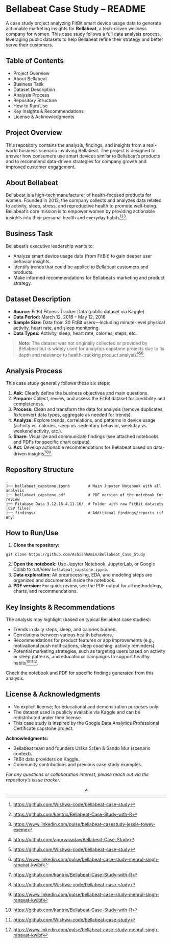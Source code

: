 

# Bellabeat Case Study – README

A case study project analyzing FitBit smart device usage data to generate actionable marketing insights for **Bellabeat**, a tech-driven wellness company for women. This case study follows a full data analysis process, leveraging public datasets to help Bellabeat refine their strategy and better serve their customers.

## Table of Contents

- Project Overview
- About Bellabeat
- Business Task
- Dataset Description
- Analysis Process
- Repository Structure
- How to Run/Use
- Key Insights \& Recommendations
- License \& Acknowledgments


## Project Overview

This repository contains the analysis, findings, and insights from a real-world business scenario involving Bellabeat. The project is designed to answer how consumers use smart devices similar to Bellabeat’s products and to recommend data-driven strategies for company growth and improved customer engagement.

## About Bellabeat

Bellabeat is a high-tech manufacturer of health-focused products for women. Founded in 2013, the company collects and analyzes data related to activity, sleep, stress, and reproductive health to promote well-being. Bellabeat’s core mission is to empower women by providing actionable insights into their personal health and everyday habits[^1][^2][^3].

## Business Task

Bellabeat’s executive leadership wants to:

- Analyze smart device usage data (from FitBit) to gain deeper user behavior insights.
- Identify trends that could be applied to Bellabeat customers and products.
- Make informed recommendations for Bellabeat’s marketing and product strategy.


## Dataset Description

- **Source:** FitBit Fitness Tracker Data (public dataset via Kaggle)
- **Data Period:** March 12, 2016 – May 12, 2016
- **Sample Size:** Data from 30 FitBit users—including minute-level physical activity, heart rate, and sleep monitoring.
- **Data Types:** Activity, sleep, heart rate, calories, steps, etc.

> **Note:** The dataset was not originally collected or provided by Bellabeat but is widely used for analytics capstone projects due to its depth and relevance to health-tracking product analysis[^4][^1][^5].

## Analysis Process

This case study generally follows these six steps:

1. **Ask:** Clearly define the business objectives and main questions.
2. **Prepare:** Collect, review, and assess the FitBit dataset for credibility and completeness.
3. **Process:** Clean and transform the data for analysis (remove duplicates, fix/convert data types, aggregate as needed for trends).
4. **Analyze:** Explore trends, correlations, and patterns in device usage (activity vs. calories, sleep vs. sedentary behavior, weekday vs. weekend activity, etc.).
5. **Share:** Visualize and communicate findings (see attached notebooks and PDFs for specific chart outputs).
6. **Act:** Develop actionable recommendations for Bellabeat based on data-driven insights[^2][^1][^5].

## Repository Structure

```
.
├── bellabeat_capstone.ipynb        # Main Jupyter Notebook with all analysis
├── bellabeat_capstone.pdf          # PDF version of the notebook for review
├── Fitabase Data 3.12.16-4.11.16/  # Folder with raw FitBit datasets (CSV files)
├── findings/                       # Additional findings/reports (if any)
```


## How to Run/Use

1. **Clone the repository:**

```shell
git clone https://github.com/AshishhAmin/Bellabeat_Case_Study
```

2. **Open the notebook:**
Use Jupyter Notebook, JupyterLab, or Google Colab to run/view `bellabeat_capstone.ipynb`.
3. **Data exploration:**
All preprocessing, EDA, and modeling steps are organized and documented inside the notebook.
4. **PDF version:**
For quick review, see the PDF output for all methodology, charts, and recommendations.

## Key Insights \& Recommendations

The analysis may highlight (based on typical Bellabeat case studies):

- Trends in daily steps, sleep, and calories burned.
- Correlations between various health behaviors.
- Recommendations for product features or app improvements (e.g., motivational push notifications, sleep coaching, activity reminders).
- Potential marketing strategies, such as targeting users based on activity or sleep patterns, and educational campaigns to support healthy habits[^2][^1][^5].

Check the notebook and PDF for specific findings generated from this analysis.

## License \& Acknowledgments

- No explicit license; for educational and demonstration purposes only.
- The dataset used is publicly available via Kaggle and can be redistributed under their license.
- This case study is inspired by the Google Data Analytics Professional Certificate capstone project.

**Acknowledgments:**

- Bellabeat team and founders Urška Sršen \& Sando Mur (scenario context).
- FitBit data providers on Kaggle.
- Community contributions and previous case study examples.

*For any questions or collaboration interest, please reach out via the repository’s issue tracker.*

<div style="text-align: center">⁂</div>

[^1]: https://github.com/Wishwa-code/bellabeat-case-study

[^2]: https://github.com/kantrix/Bellabeat-Case-Study-with-R

[^3]: https://www.linkedin.com/pulse/bellabeat-casestudy-jessie-towey-exeme

[^4]: https://github.com/apurvayadav/Bellabeat-Case-Study

[^5]: https://www.linkedin.com/pulse/bellabeat-case-study-mehrul-singh-ranavat-kwibf

[^6]: https://github.com/AshishhAmin/Bellabeat_Case_Study

[^7]: https://github.com/NikoSeino/Bellabeat-case-study

[^8]: https://github.com/ognimoddd/bellabeat-case-study-r

[^9]: https://github.com/sayantanbagchi/Bellabeat-Case-Study

[^10]: https://www.kaggle.com/code/mustafasultan01/bellabeat-case-study-using-sql-power-bi

[^11]: https://github.com/katiehuangx/Google-Data-Analytics-Capstone/blob/main/bellabeat-data-analysis.ipynb

[^12]: https://rpubs.com/Ridhimab/1153642

[^13]: https://github.com/ThuHangTranova/Bellabeat_Case_Study

[^14]: https://dagshub.com/ellimans04/Bellabeat-Case-Study

[^15]: https://sites.google.com/view/analyst-vishal/my-projects/bellabeat-case-study

[^16]: https://github.com/denisse-orellana/bellabeat_case

[^17]: https://sites.google.com/view/rauminsportfolio/case-study-1-bellabeat

